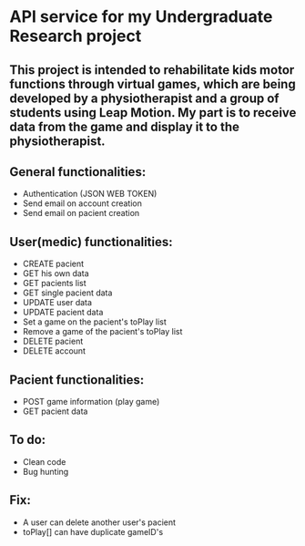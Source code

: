 # API service for my Undergraduate Research project
## This project is intended to rehabilitate kids motor functions through virtual games, which are being developed by a physiotherapist and a group of students using Leap Motion. My part is to receive data from the game and display it to the physiotherapist. 

## General functionalities:
- Authentication (JSON WEB TOKEN)
- Send email on account creation
- Send email on pacient creation

## User(medic) functionalities:
- CREATE pacient
- GET his own data
- GET pacients list
- GET single pacient data
- UPDATE user data
- UPDATE pacient data
- Set a game on the pacient's toPlay list
- Remove a game of the pacient's toPlay list
- DELETE pacient
- DELETE account

## Pacient functionalities:
- POST game information (play game)
- GET pacient data


## To do:
- Clean code
- Bug hunting

## Fix:
- A user can delete another user's pacient
- toPlay[] can have duplicate gameID's